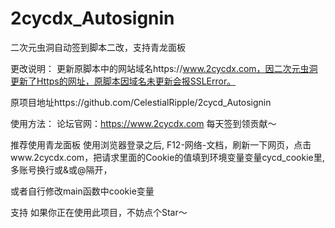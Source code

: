 # 2cycdx_Autosignin
二次元虫洞自动签到脚本二改，支持青龙面板

更改说明：
更新原脚本中的网站域名https://www.2cycdx.com，因二次元虫洞更新了Https的网址，原脚本因域名未更新会报SSLError。

原项目地址https://github.com/CelestialRipple/2cycd_Autosignin

使用方法：
论坛官网：https://www.2cycdx.com 每天签到领贡献～

推荐使用青龙面板 使用浏览器登录之后, F12-网络-文档，刷新一下网页，点击www.2cycdx.com，把请求里面的Cookie的值填到环境变量变量cycd_cookie里, 多账号换行或&或@隔开，

或者自行修改main函数中cookie变量

支持
如果你正在使用此项目，不妨点个Star～

